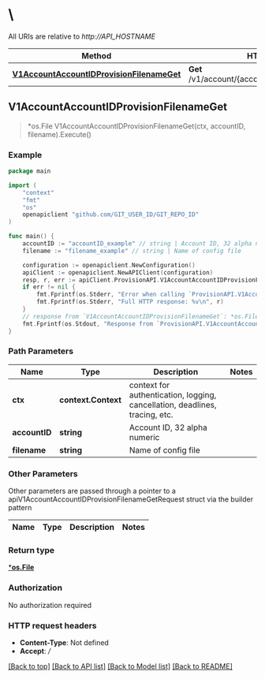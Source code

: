 # \

All URIs are relative to *http://API_HOSTNAME*

Method | HTTP request | Description
------------- | ------------- | -------------
[**V1AccountAccountIDProvisionFilenameGet**](ProvisionAPI.md#V1AccountAccountIDProvisionFilenameGet) | **Get** /v1/account/{accountID}/provision/{filename} | 



## V1AccountAccountIDProvisionFilenameGet

> *os.File V1AccountAccountIDProvisionFilenameGet(ctx, accountID, filename).Execute()





### Example

```go
package main

import (
	"context"
	"fmt"
	"os"
	openapiclient "github.com/GIT_USER_ID/GIT_REPO_ID"
)

func main() {
	accountID := "accountID_example" // string | Account ID, 32 alpha numeric
	filename := "filename_example" // string | Name of config file

	configuration := openapiclient.NewConfiguration()
	apiClient := openapiclient.NewAPIClient(configuration)
	resp, r, err := apiClient.ProvisionAPI.V1AccountAccountIDProvisionFilenameGet(context.Background(), accountID, filename).Execute()
	if err != nil {
		fmt.Fprintf(os.Stderr, "Error when calling `ProvisionAPI.V1AccountAccountIDProvisionFilenameGet``: %v\n", err)
		fmt.Fprintf(os.Stderr, "Full HTTP response: %v\n", r)
	}
	// response from `V1AccountAccountIDProvisionFilenameGet`: *os.File
	fmt.Fprintf(os.Stdout, "Response from `ProvisionAPI.V1AccountAccountIDProvisionFilenameGet`: %v\n", resp)
}
```

### Path Parameters


Name | Type | Description  | Notes
------------- | ------------- | ------------- | -------------
**ctx** | **context.Context** | context for authentication, logging, cancellation, deadlines, tracing, etc.
**accountID** | **string** | Account ID, 32 alpha numeric | 
**filename** | **string** | Name of config file | 

### Other Parameters

Other parameters are passed through a pointer to a apiV1AccountAccountIDProvisionFilenameGetRequest struct via the builder pattern


Name | Type | Description  | Notes
------------- | ------------- | ------------- | -------------



### Return type

[***os.File**](*os.File.md)

### Authorization

No authorization required

### HTTP request headers

- **Content-Type**: Not defined
- **Accept**: */*

[[Back to top]](#) [[Back to API list]](../README.md#documentation-for-api-endpoints)
[[Back to Model list]](../README.md#documentation-for-models)
[[Back to README]](../README.md)

